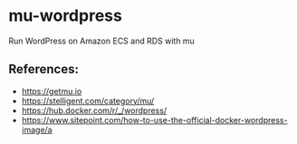 # mu-wordpress
Run WordPress on Amazon ECS and RDS with mu

## References:

* https://getmu.io
* https://stelligent.com/category/mu/
* https://hub.docker.com/r/_/wordpress/
* https://www.sitepoint.com/how-to-use-the-official-docker-wordpress-image/a

